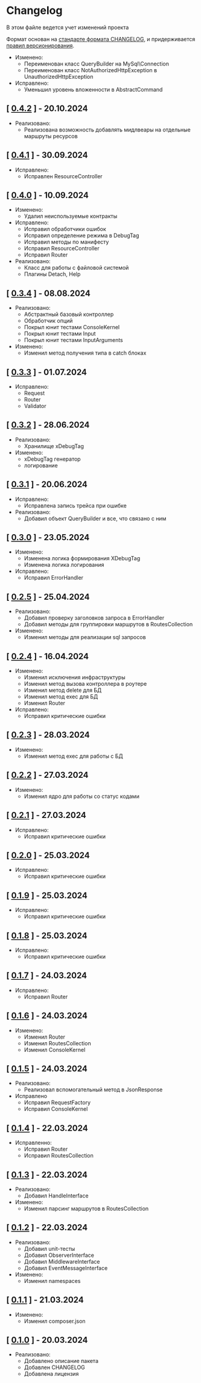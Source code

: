 # Changelog

В этом файле ведется учет изменений проекта

Формат основан на [стандарте формата CHANGELOG](https://keepachangelog.com/en/1.0.0/),
и придерживается [правил версионирования](https://semver.org/spec/v2.0.0.html).

- Изменено:
  - Переименован класс QueryBuilder на MySql\Connection
  - Переименован класс NotAuthorizedHttpException в UnauthorizedHttpException
- Исправлено:
  - Уменьшил уровень вложенности в AbstractCommand

## [ [0.4.2](https://github.com/C-o-d-eCraft/framework/releases/tag/0.4.2) ] - 20.10.2024
- Реализовано:
  - Реализована возможность добавлять мидлвеары на отдельные маршруты ресурсов

## [ [0.4.1](https://github.com/C-o-d-eCraft/framework/releases/tag/0.4.1) ] - 30.09.2024
- Исправлено:
  - Исправлен ResourceController 

## [ [0.4.0](https://github.com/C-o-d-eCraft/framework/releases/tag/0.4.0) ] - 10.09.2024
- Изменено:
  - Удалил неиспользуемые контракты
- Исправлено:
  - Исправил обработчики ошибок 
  - Исправил определение режима в DebugTag
  - Исправил методы по манифесту
  - Исправил ResourceController
  - Исправил Router
- Реализовано:
  - Класс для работы с файловой системой
  - Плагины Detach, Help

## [ [0.3.4](https://github.com/C-o-d-eCraft/framework/releases/tag/0.3.4) ] - 08.08.2024
- Реализовано:
  - Абстрактный базовый контроллер
  - Обработчик опций 
  - Покрыл юнит тестами ConsoleKernel
  - Покрыл юнит тестами Input
  - Покрыл юнит тестами InputArguments
- Изменено:
  - Изменил метод получения типа в catch блоках 

## [ [0.3.3](https://github.com/C-o-d-eCraft/framework/releases/tag/0.3.3) ] - 01.07.2024
- Исправлено:
  - Request
  - Router
  - Validator

## [ [0.3.2](https://github.com/C-o-d-eCraft/framework/releases/tag/0.3.2) ] - 28.06.2024
- Реализовано:
  - Хранилище xDebugTag
- Изменено:
  - xDebugTag генератор
  - логирование

## [ [0.3.1](https://github.com/C-o-d-eCraft/framework/releases/tag/0.3.1) ] - 20.06.2024
- Исправлено:
  - Исправлена запись трейса при ошибке
- Реализовано:
  - Добавил объект QueryBuilder и все, что связано с ним

## [ [0.3.0](https://github.com/C-o-d-eCraft/framework/releases/tag/0.3.0) ] - 23.05.2024
- Изменено:
  - Изменена логика формирования XDebugTag
  - Изменена логика логирования
- Исправлено:
  - Исправил ErrorHandler

## [ [0.2.5](https://github.com/C-o-d-eCraft/framework/releases/tag/0.2.5) ] - 25.04.2024
- Реализовано:
  - Добавил проверку заголовков запроса в ErrorHandler 
  - Добавил методы для группировки маршрутов в RoutesCollection 
- Изменено:
  - Изменил методы для реализации sql запросов

## [ [0.2.4](https://github.com/C-o-d-eCraft/framework/releases/tag/0.2.4) ] - 16.04.2024
- Изменено:
  - Изменил исключения инфраструктуры
  - Изменил метод вызова контроллера в роутере
  - Изменил метод delete для БД
  - Изменил метод exec для БД
  - Изменил Router
- Исправлено:
  - Исправил критические ошибки

## [ [0.2.3](https://github.com/C-o-d-eCraft/framework/releases/tag/0.2.3) ] - 28.03.2024
- Изменено:
  - Изменил метод exec для работы с БД

## [ [0.2.2](https://github.com/C-o-d-eCraft/framework/releases/tag/0.2.2) ] - 27.03.2024
- Изменено:
  - Изменил ядро для работы со статус кодами

## [ [0.2.1](https://github.com/C-o-d-eCraft/framework/releases/tag/0.2.1) ] - 27.03.2024
- Исправлено:
  - Исправил критические ошибки

## [ [0.2.0](https://github.com/C-o-d-eCraft/framework/releases/tag/0.2.0) ] - 25.03.2024
- Исправлено:
  - Исправил критические ошибки
  
## [ [0.1.9](https://github.com/C-o-d-eCraft/framework/releases/tag/0.1.9) ] - 25.03.2024
- Исправлено:
  - Исправил критические ошибки

## [ [0.1.8](https://github.com/C-o-d-eCraft/framework/releases/tag/0.1.8) ] - 25.03.2024
- Исправлено:
  - Исправил критические ошибки

## [ [0.1.7](https://github.com/C-o-d-eCraft/framework/releases/tag/0.1.7) ] - 24.03.2024
- Исправлено:
  - Исправил Router

## [ [0.1.6](https://github.com/C-o-d-eCraft/framework/releases/tag/0.1.6) ] - 24.03.2024
- Изменено:
  - Изменил Router
  - Изменил RoutesCollection
  - Изменил ConsoleKernel

## [ [0.1.5](https://github.com/C-o-d-eCraft/framework/releases/tag/0.1.5) ] - 24.03.2024
- Реализовано:
  - Реализовал вспомогательный метод в JsonResponse 
- Исправлено
  - Исправил RequestFactory
  - Исправил ConsoleKernel

## [ [0.1.4](https://github.com/C-o-d-eCraft/framework/releases/tag/0.1.4) ] - 22.03.2024
- Исправленно:
  - Исправил Router
  - Исправил RoutesCollection

## [ [0.1.3](https://github.com/C-o-d-eCraft/framework/releases/tag/0.1.3) ] - 22.03.2024
- Реализовано:
  - Добавил HandleInterface
- Изменено:
  - Изменил парсинг маршрутов в RoutesCollection

## [ [0.1.2](https://github.com/C-o-d-eCraft/framework/releases/tag/0.1.2) ] - 22.03.2024
- Реализовано:
  - Добавил unit-тесты
  - Добавил ObserverInterface
  - Добавил MiddlewareInterface
  - Добавил EventMessageInterface
- Изменено:
  - Изменил namespaces

## [ [0.1.1](https://github.com/C-o-d-eCraft/framework/releases/tag/0.1.1) ] - 21.03.2024
- Изменено:
  - Изменил composer.json 

## [ [0.1.0](https://github.com/C-o-d-eCraft/framework/releases/tag/0.1.0) ] - 20.03.2024
- Реализовано:
  - Добавлено описание пакета
  - Добавлен CHANGELOG
  - Добавлена лицензия